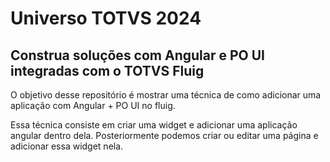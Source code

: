 # Universo TOTVS 2024

## Construa soluções com Angular e PO UI integradas com o TOTVS Fluig

O objetivo desse repositório é mostrar uma técnica de como adicionar uma aplicação com Angular + PO UI no fluig.

Essa técnica consiste em criar uma widget e adicionar uma aplicação angular dentro dela. Posteriormente podemos criar ou editar uma página e adicionar essa widget nela.